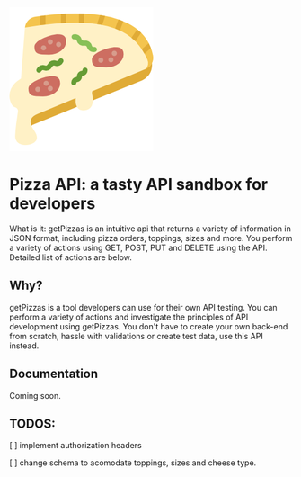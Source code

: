 ![alt text](/public/images/pizza.png?raw=true "icon by flaticons")

# Pizza API: a tasty API sandbox for developers
What is it: getPizzas is an intuitive api that returns a variety of information in JSON format, including pizza orders, toppings, sizes and more. You perform a variety of actions using GET, POST, PUT and DELETE using the API. Detailed list of actions are below.

## Why?
getPizzas is a tool developers can use for their own API testing. You can perform a variety of actions and investigate the principles of API development using getPizzas. You don't have to create your own back-end from scratch, hassle with validations or create test data, use this API instead.

## Documentation

Coming soon.

## TODOS:
[ ] implement authorization headers

[ ] change schema to acomodate toppings, sizes and cheese type.